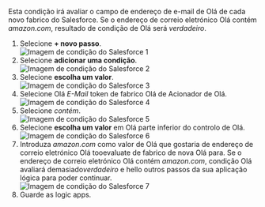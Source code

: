 Esta condição irá avaliar o campo de endereço de e-mail de Olá de cada novo fabrico do Salesforce. Se o endereço de correio eletrónico Olá contém *amazon.com*, resultado de condição de Olá será *verdadeiro*.

1. Selecione **+ novo passo**.  
   ![Imagem de condição do Salesforce 1](./media/connectors-create-api-salesforce/condition-1.png)   
2. Selecione **adicionar uma condição**.    
   ![Imagem de condição do Salesforce 2](./media/connectors-create-api-salesforce/condition-2.png)  
3. Selecione **escolha um valor**.    
   ![Imagem de condição do Salesforce 3](./media/connectors-create-api-salesforce/condition-3.png)  
4. Selecione Olá *E-Mail* token de fabrico Olá de Acionador de Olá.    
   ![Imagem de condição do Salesforce 4](./media/connectors-create-api-salesforce/condition-4.png)  
5. Selecione *contém*.      
   ![Imagem de condição do Salesforce 5](./media/connectors-create-api-salesforce/condition-5.png)  
6. Selecione **escolha um valor** em Olá parte inferior do controlo de Olá.     
   ![Imagem de condição do Salesforce 6](./media/connectors-create-api-salesforce/condition-6.png)  
7. Introduza *amazon.com* como valor de Olá que gostaria de endereço de correio eletrónico Olá tooevaluate de fabrico de nova Olá para. Se o endereço de correio eletrónico Olá contém *amazon.com*, condição Olá avaliará demasiado*verdadeiro* e hello outros passos da sua aplicação lógica para poder continuar.    
   ![Imagem de condição do Salesforce 7](./media/connectors-create-api-salesforce/condition-7.png)  
8. Guarde as logic apps.  

